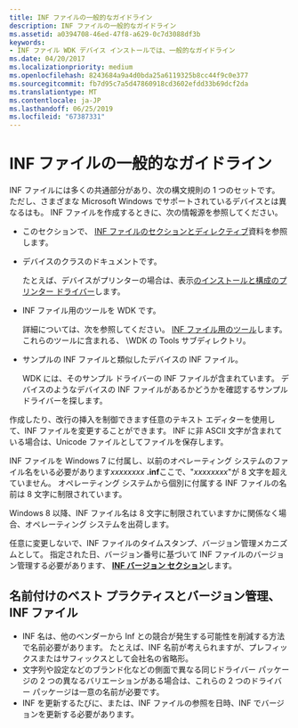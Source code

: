 ```yaml
---
title: INF ファイルの一般的なガイドライン
description: INF ファイルの一般的なガイドライン
ms.assetid: a0394708-46ed-47f8-a629-0c7d3088df3b
keywords:
- INF ファイル WDK デバイス インストールでは、一般的なガイドライン
ms.date: 04/20/2017
ms.localizationpriority: medium
ms.openlocfilehash: 8243684a9a4d0bda25a6119325b8cc44f9c0e377
ms.sourcegitcommit: fb7d95c7a5d47860918cd3602efdd33b69dcf2da
ms.translationtype: MT
ms.contentlocale: ja-JP
ms.lasthandoff: 06/25/2019
ms.locfileid: "67387331"
---
```

# <a name="general-guidelines-for-inf-files"></a>INF ファイルの一般的なガイドライン




INF ファイルには多くの共通部分があり、次の構文規則の 1 つのセットです。 ただし、さまざまな Microsoft Windows でサポートされているデバイスとは異なるはも。 INF ファイルを作成するときに、次の情報源を参照してください。

-   このセクションで、 [INF ファイルのセクションとディレクティブ](inf-file-sections-and-directives.md)資料を参照します。

-   デバイスのクラスのドキュメントです。

    たとえば、デバイスがプリンターの場合は、表示[のインストールと構成のプリンター ドライバー](https://docs.microsoft.com/windows-hardware/drivers/print/installing-and-configuring-printer-drivers)します。

-   INF ファイル用のツールを WDK です。

    詳細については、次を参照してください。 [INF ファイル用のツール](https://docs.microsoft.com/windows-hardware/drivers/devtest/tools-for-inf-files)します。 これらのツールに含まれる、 \\WDK の Tools サブディレクトリ。

-   サンプルの INF ファイルと類似したデバイスの INF ファイル。

    WDK には、そのサンプル ドライバーの INF ファイルが含まれています。 デバイスのようなデバイスの INF ファイルがあるかどうかを確認するサンプル ドライバーを探します。

作成したり、改行の挿入を制御できます任意のテキスト エディターを使用して、INF ファイルを変更することができます。 INF に非 ASCII 文字が含まれている場合は、Unicode ファイルとしてファイルを保存します。

INF ファイルを Windows 7 に付属し、以前のオペレーティング システムのファイル名をいる必要があります<em>xxxxxxxx</em> **.inf**ここで、"*xxxxxxxx*"が 8 文字を超えていません。 オペレーティング システムから個別に付属する INF ファイルの名前は 8 文字に制限されています。

Windows 8 以降、INF ファイル名は 8 文字に制限されていますかに関係なく場合、オペレーティング システムを出荷します。

任意に変更しないで、INF ファイルのタイムスタンプ、バージョン管理メカニズムとして。 指定された日、バージョン番号に基づいて INF ファイルのバージョン管理する必要があります、 [ **INF バージョン セクション**](inf-version-section.md)します。

## <a name="best-practices-for-naming-and-versioning-your-inf-file"></a>名前付けのベスト プラクティスとバージョン管理、INF ファイル

- INF 名は、他のベンダーから Inf との競合が発生する可能性を削減する方法で名前必要があります。  たとえば、INF 名前が考えられますが、プレフィックスまたはサフィックスとして会社名の省略形。
- 文字列や設定などのブランド化などの側面で異なる同じドライバー パッケージの 2 つの異なるバリエーションがある場合は、これらの 2 つのドライバー パッケージは一意の名前が必要です。
- INF を更新するたびに、または、INF ファイルの参照を日時、INF でバージョンを更新する必要があります。
 





